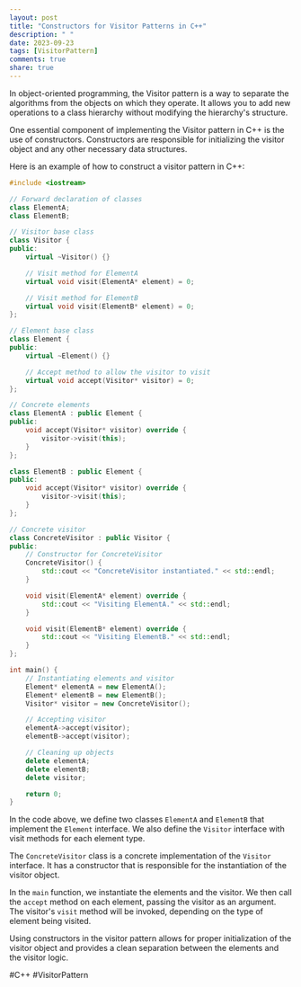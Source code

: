 ```yaml
---
layout: post
title: "Constructors for Visitor Patterns in C++"
description: " "
date: 2023-09-23
tags: [VisitorPattern]
comments: true
share: true
---
```


In object-oriented programming, the Visitor pattern is a way to separate the algorithms from the objects on which they operate. It allows you to add new operations to a class hierarchy without modifying the hierarchy's structure. 

One essential component of implementing the Visitor pattern in C++ is the use of constructors. Constructors are responsible for initializing the visitor object and any other necessary data structures.

Here is an example of how to construct a visitor pattern in C++:

```cpp
#include <iostream>

// Forward declaration of classes
class ElementA;
class ElementB;

// Visitor base class
class Visitor {
public:
    virtual ~Visitor() {}

    // Visit method for ElementA
    virtual void visit(ElementA* element) = 0;

    // Visit method for ElementB
    virtual void visit(ElementB* element) = 0;
};

// Element base class
class Element {
public:
    virtual ~Element() {}

    // Accept method to allow the visitor to visit
    virtual void accept(Visitor* visitor) = 0;
};

// Concrete elements
class ElementA : public Element {
public:
    void accept(Visitor* visitor) override {
        visitor->visit(this);
    }
};

class ElementB : public Element {
public:
    void accept(Visitor* visitor) override {
        visitor->visit(this);
    }
};

// Concrete visitor
class ConcreteVisitor : public Visitor {
public:
    // Constructor for ConcreteVisitor
    ConcreteVisitor() {
        std::cout << "ConcreteVisitor instantiated." << std::endl;
    }

    void visit(ElementA* element) override {
        std::cout << "Visiting ElementA." << std::endl;
    }

    void visit(ElementB* element) override {
        std::cout << "Visiting ElementB." << std::endl;
    }
};

int main() {
    // Instantiating elements and visitor
    Element* elementA = new ElementA();
    Element* elementB = new ElementB();
    Visitor* visitor = new ConcreteVisitor();

    // Accepting visitor
    elementA->accept(visitor);
    elementB->accept(visitor);

    // Cleaning up objects
    delete elementA;
    delete elementB;
    delete visitor;

    return 0;
}
```

In the code above, we define two classes `ElementA` and `ElementB` that implement the `Element` interface. We also define the `Visitor` interface with visit methods for each element type. 

The `ConcreteVisitor` class is a concrete implementation of the `Visitor` interface. It has a constructor that is responsible for the instantiation of the visitor object.

In the `main` function, we instantiate the elements and the visitor. We then call the `accept` method on each element, passing the visitor as an argument. The visitor's `visit` method will be invoked, depending on the type of element being visited.

Using constructors in the visitor pattern allows for proper initialization of the visitor object and provides a clean separation between the elements and the visitor logic.

#C++ #VisitorPattern